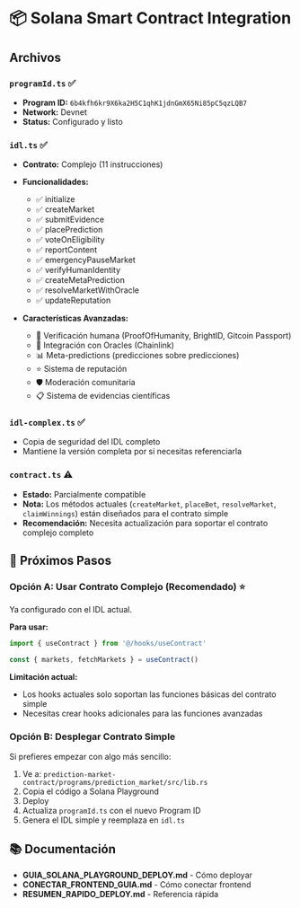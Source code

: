 # 📦 Solana Smart Contract Integration

## Archivos

### `programId.ts` ✅

- **Program ID:** `6b4kfh6kr9X6ka2H5C1qhK1jdnGmX65Ni85pC5qzLQB7`
- **Network:** Devnet
- **Status:** Configurado y listo

### `idl.ts` ✅

- **Contrato:** Complejo (11 instrucciones)
- **Funcionalidades:**

  - ✅ initialize
  - ✅ createMarket
  - ✅ submitEvidence
  - ✅ placePrediction
  - ✅ voteOnEligibility
  - ✅ reportContent
  - ✅ emergencyPauseMarket
  - ✅ verifyHumanIdentity
  - ✅ createMetaPrediction
  - ✅ resolveMarketWithOracle
  - ✅ updateReputation

- **Características Avanzadas:**
  - 🔐 Verificación humana (ProofOfHumanity, BrightID, Gitcoin Passport)
  - 🔗 Integración con Oracles (Chainlink)
  - 📊 Meta-predictions (predicciones sobre predicciones)
  - ⭐ Sistema de reputación
  - 🛡️ Moderación comunitaria
  - 📋 Sistema de evidencias científicas

### `idl-complex.ts` ✅

- Copia de seguridad del IDL completo
- Mantiene la versión completa por si necesitas referenciarla

### `contract.ts` ⚠️

- **Estado:** Parcialmente compatible
- **Nota:** Los métodos actuales (`createMarket`, `placeBet`, `resolveMarket`, `claimWinnings`) están diseñados para el contrato simple
- **Recomendación:** Necesita actualización para soportar el contrato complejo completo

## 🔄 Próximos Pasos

### Opción A: Usar Contrato Complejo (Recomendado) ⭐

Ya configurado con el IDL actual.

**Para usar:**

```typescript
import { useContract } from '@/hooks/useContract'

const { markets, fetchMarkets } = useContract()
```

**Limitación actual:**

- Los hooks actuales solo soportan las funciones básicas del contrato simple
- Necesitas crear hooks adicionales para las funciones avanzadas

### Opción B: Desplegar Contrato Simple

Si prefieres empezar con algo más sencillo:

1. Ve a: `prediction-market-contract/programs/prediction_market/src/lib.rs`
2. Copia el código a Solana Playground
3. Deploy
4. Actualiza `programId.ts` con el nuevo Program ID
5. Genera el IDL simple y reemplaza en `idl.ts`

## 📚 Documentación

- **GUIA_SOLANA_PLAYGROUND_DEPLOY.md** - Cómo deployar
- **CONECTAR_FRONTEND_GUIA.md** - Cómo conectar frontend
- **RESUMEN_RAPIDO_DEPLOY.md** - Referencia rápida
